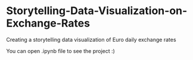 # Storytelling-Data-Visualization-on-Exchange-Rates
Creating a storytelling data visualization of Euro daily exchange rates

You can open .ipynb file to see the project :)
